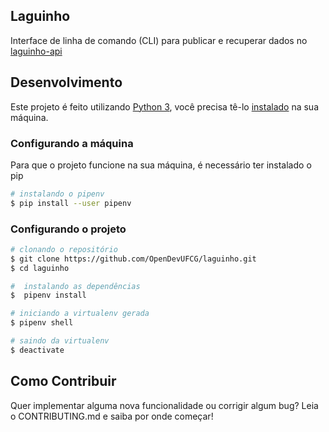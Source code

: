 ## Laguinho
  
Interface de linha de comando (CLI) para publicar e recuperar dados no [laguinho-api](https://github.com/OpenDevUFCG/laguinho-api/)

## Desenvolvimento

Este projeto é feito utilizando [Python 3](https://www.python.org/), você precisa tê-lo [instalado](https://www.python.org/downloads/) na sua máquina. 

### Configurando a máquina

Para que o projeto funcione na sua máquina, é necessário ter instalado o pip

``` bash
# instalando o pipenv
$ pip install --user pipenv
```

### Configurando o projeto

``` bash
# clonando o repositório
$ git clone https://github.com/OpenDevUFCG/laguinho.git
$ cd laguinho

#  instalando as dependências
$  pipenv install

# iniciando a virtualenv gerada
$ pipenv shell

# saindo da virtualenv
$ deactivate
```

## Como Contribuir

Quer implementar alguma nova funcionalidade ou corrigir algum bug? Leia o CONTRIBUTING.md e saiba por onde começar! 
